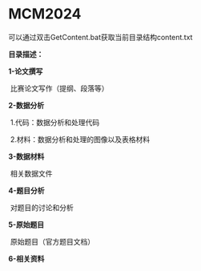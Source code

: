 # MCM2024

可以通过双击GetContent.bat获取当前目录结构content.txt

**目录描述：**

**1-论文撰写**

​	比赛论文写作（提纲、段落等）

**2-数据分析**

​	1.代码：数据分析和处理代码

​	2.材料：数据分析和处理的图像以及表格材料

**3-数据材料**

​	相关数据文件

**4-题目分析**

​	对题目的讨论和分析

**5-原始题目**

​	原始题目（官方题目文档）

**6-相关资料**



